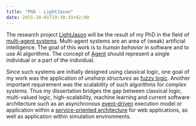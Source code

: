 ```yaml
---
title: "PhD - LightJason"
date: 2015-10-01T19:30:33+02:00
---
```

The research project [LightJason](http://lightjason.org) will be the result of my PhD in the field of [multi-agent systems](https://de.wikipedia.org/wiki/Multiagentensystem). Multi-agent systems are an area of (weak) artificial intelligence. The goal of this work is to _human behavior_ in software and to use AI algorithms. The concept of [Agent](https://en.wikipedia.org/wiki/Software_agent) should represent a single individual or a part of the individual. 

Since such systems are initially designed using classical logic, one goal of my work was the application of _unsharp structures_ as [fuzzy logic](https://en.wikipedia.org/wiki/Fuzzy_logic). Another important requirement was the scalability of such algorithms for _complex systems_. Thus my dissertation bridges the gap between classical logic, multi-valued logic, high-scalability, machine learning and current software architecture such as an asynchronous [event-driven](https://en.wikipedia.org/wiki/Event-driven_programming) execution model or application within a [service-oriented architecture](https://en.wikipedia.org/wiki/Service-oriented_architecture) for web applications, as well as application within simulation environments.
